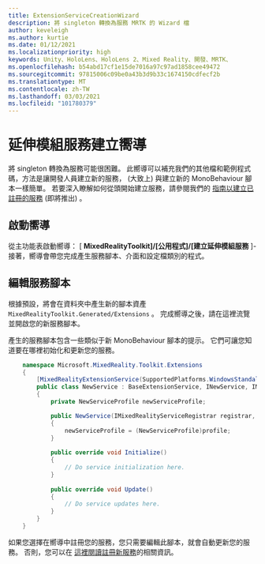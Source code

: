 ```yaml
---
title: ExtensionServiceCreationWizard
description: 將 singleton 轉換為服務 MRTK 的 Wizard 檔
author: keveleigh
ms.author: kurtie
ms.date: 01/12/2021
ms.localizationpriority: high
keywords: Unity、HoloLens、HoloLens 2、Mixed Reality、開發、MRTK、
ms.openlocfilehash: b54abd17cf1e15de7016a97c97ad1858cee49472
ms.sourcegitcommit: 97815006c09be0a43b3d9b33c1674150cdfecf2b
ms.translationtype: MT
ms.contentlocale: zh-TW
ms.lasthandoff: 03/03/2021
ms.locfileid: "101780379"
---
```

# <a name="extension-service-creation-wizard"></a>延伸模組服務建立嚮導

將 singleton 轉換為服務可能很困難。 此嚮導可以補充我們的其他檔和範例程式碼，方法是讓開發人員建立新的服務， (大致上) 與建立新的 MonoBehaviour 腳本一樣簡單。 若要深入瞭解如何從頭開始建立服務，請參閱我們的 [指南以建立已註冊的服務](../../configuration/MixedRealityConfigurationGuide.md) (即將推出) 。

## <a name="launching-the-wizard"></a>啟動嚮導

從主功能表啟動嚮導： [ **MixedRealityToolkit]/[公用程式]/[建立延伸模組服務** ]-接著，嚮導會帶您完成產生服務腳本、介面和設定檔類別的程式。

## <a name="editing-your-service-script"></a>編輯服務腳本

根據預設，將會在資料夾中產生新的腳本資產 `MixedRealityToolkit.Generated/Extensions` 。 完成嚮導之後，請在這裡流覽並開啟您的新服務腳本。

產生的服務腳本包含一些類似于新 MonoBehaviour 腳本的提示。 它們可讓您知道要在哪裡初始化和更新您的服務。

```csharp
    namespace Microsoft.MixedReality.Toolkit.Extensions
    {
        [MixedRealityExtensionService(SupportedPlatforms.WindowsStandalone|SupportedPlatforms.MacStandalone|SupportedPlatforms.LinuxStandalone|SupportedPlatforms.WindowsUniversal)]
        public class NewService : BaseExtensionService, INewService, IMixedRealityExtensionService
        {
            private NewServiceProfile newServiceProfile;

            public NewService(IMixedRealityServiceRegistrar registrar,  string name,  uint priority,  BaseMixedRealityProfile profile) : base(registrar, name, priority, profile) 
            {
                newServiceProfile = (NewServiceProfile)profile;
            }
    
            public override void Initialize()
            {
                // Do service initialization here.
            }
    
            public override void Update()
            {
                // Do service updates here.
            }
        }
    }
```

如果您選擇在嚮導中註冊您的服務，您只需要編輯此腳本，就會自動更新您的服務。 否則，您可以在 [這裡閱讀註冊新服務](../../configuration/MixedRealityConfigurationGuide.md)的相關資訊。
